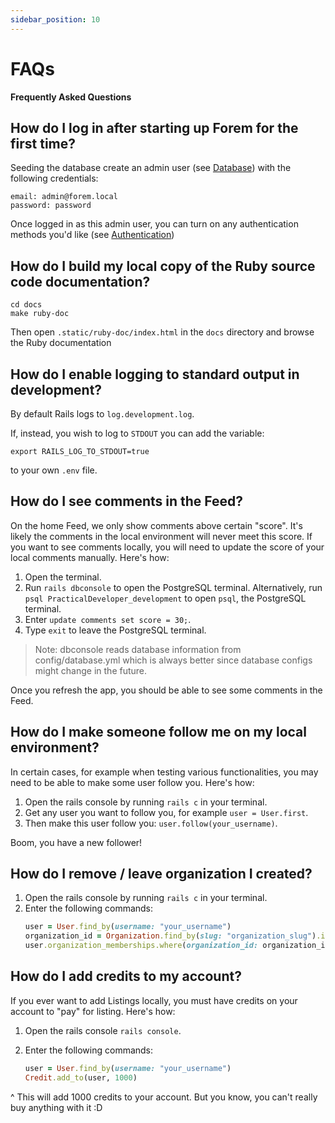 ```yaml
---
sidebar_position: 10
---
```


# FAQs

**Frequently Asked Questions**

## How do I log in after starting up Forem for the first time?

Seeding the database create an admin user (see
[Database](/backend/database/#default-admin-user)) with the following
credentials:

```
email: admin@forem.local
password: password
```

Once logged in as this admin user, you can turn on any authentication methods
you'd like (see [Authentication](./backend/authentication/))

## How do I build my local copy of the Ruby source code documentation?

```shell
cd docs
make ruby-doc
```

Then open `.static/ruby-doc/index.html` in the `docs` directory and browse the
Ruby documentation

## How do I enable logging to standard output in development?

By default Rails logs to `log.development.log`.

If, instead, you wish to log to `STDOUT` you can add the variable:

```shell
export RAILS_LOG_TO_STDOUT=true
```

to your own `.env` file.

## How do I see comments in the Feed?

On the home Feed, we only show comments above certain "score". It's likely the
comments in the local environment will never meet this score. If you want to see
comments locally, you will need to update the score of your local comments
manually. Here's how:

1. Open the terminal.
2. Run `rails dbconsole` to open the PostgreSQL terminal. Alternatively, run
   `psql PracticalDeveloper_development` to open `psql`, the PostgreSQL
   terminal.
3. Enter `update comments set score = 30;`.
4. Type `exit` to leave the PostgreSQL terminal.

> Note: dbconsole reads database information from config/database.yml which is
> always better since database configs might change in the future.

Once you refresh the app, you should be able to see some comments in the Feed.

## How do I make someone follow me on my local environment?

In certain cases, for example when testing various functionalities, you may need
to be able to make some user follow you. Here's how:

1. Open the rails console by running `rails c` in your terminal.
2. Get any user you want to follow you, for example `user = User.first`.
3. Then make this user follow you: `user.follow(your_username)`.

Boom, you have a new follower!

## How do I remove / leave organization I created?

1. Open the rails console by running `rails c` in your terminal.
2. Enter the following commands:
   ```ruby
   user = User.find_by(username: "your_username")
   organization_id = Organization.find_by(slug: "organization_slug").id
   user.organization_memberships.where(organization_id: organization_id).destroy_all
   ```

## How do I add credits to my account?

If you ever want to add Listings locally, you must have credits on your account
to "pay" for listing. Here's how:

1. Open the rails console `rails console`.
2. Enter the following commands:

   ```ruby
   user = User.find_by(username: "your_username")
   Credit.add_to(user, 1000)
   ```

^ This will add 1000 credits to your account. But you know, you can't really buy
anything with it :D
